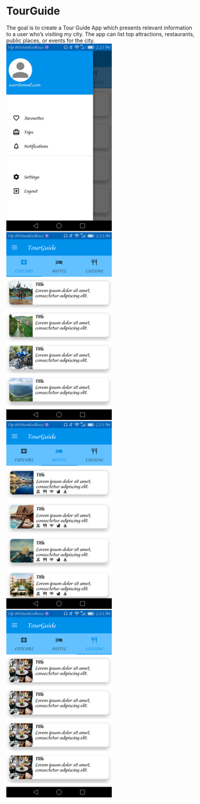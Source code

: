 # TourGuide
The goal is to create a Tour Guide App which presents relevant information to a user who’s visiting my city. The app can list top attractions, restaurants, public places, or events for the city.
<br/>
<img src="image/tourguide (4).png" width="281"/>
<img src="image/tourguide.png" width="281"/>
<br/>
<img src="image/tourguide (2).png" width="281"/>
<img src="image/tourguide (3).png" width="281"/>
